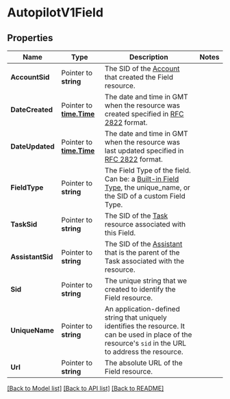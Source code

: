 # AutopilotV1Field

## Properties

Name | Type | Description | Notes
------------ | ------------- | ------------- | -------------
**AccountSid** | Pointer to **string** | The SID of the [Account](https://www.twilio.com/docs/iam/api/account) that created the Field resource. |
**DateCreated** | Pointer to [**time.Time**](time.Time.md) | The date and time in GMT when the resource was created specified in [RFC 2822](https://www.ietf.org/rfc/rfc2822.txt) format. |
**DateUpdated** | Pointer to [**time.Time**](time.Time.md) | The date and time in GMT when the resource was last updated specified in [RFC 2822](https://www.ietf.org/rfc/rfc2822.txt) format. |
**FieldType** | Pointer to **string** | The Field Type of the field. Can be: a [Built-in Field Type](https://www.twilio.com/docs/autopilot/built-in-field-types), the unique_name, or the SID of a custom Field Type. |
**TaskSid** | Pointer to **string** | The SID of the [Task](https://www.twilio.com/docs/autopilot/api/task) resource associated with this Field. |
**AssistantSid** | Pointer to **string** | The SID of the [Assistant](https://www.twilio.com/docs/autopilot/api/assistant) that is the parent of the Task associated with the resource. |
**Sid** | Pointer to **string** | The unique string that we created to identify the Field resource. |
**UniqueName** | Pointer to **string** | An application-defined string that uniquely identifies the resource. It can be used in place of the resource's `sid` in the URL to address the resource. |
**Url** | Pointer to **string** | The absolute URL of the Field resource. |

[[Back to Model list]](../README.md#documentation-for-models) [[Back to API list]](../README.md#documentation-for-api-endpoints) [[Back to README]](../README.md)



